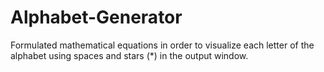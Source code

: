 # Alphabet-Generator
Formulated mathematical equations in order to visualize each letter of the alphabet using spaces and stars (*) in the output window.

